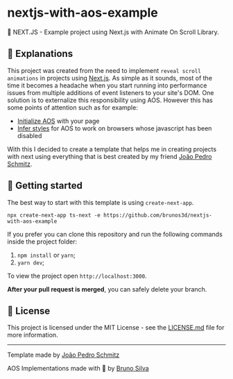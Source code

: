 # nextjs-with-aos-example

🔺 NEXT.JS - Example project using Next.js with Animate On Scroll Library.

## 💬 Explanations

This project was created from the need to implement `reveal scroll animations` in projects using [Next.js](https://nextjs.org/).
As simple as it sounds, most of the time it becomes a headache when you start running into performance issues from multiple additions of event listeners to your site's DOM.
One solution is to externalize this responsibility using AOS.
However this has some points of attention such as for example:
- [Initialize AOS](https://github.com/BrunoS3D/nextjs-with-aos-example/blob/461faf6325f8599ee09f226d15774c8905e2fdab/src/pages/_app.tsx#L10) with your page
- [Infer styles](https://github.com/BrunoS3D/nextjs-with-aos-example/blob/461faf6325f8599ee09f226d15774c8905e2fdab/src/pages/_document.tsx#L18) for AOS to work on browsers whose javascript has been disabled

With this I decided to create a template that helps me in creating projects with next using everything that is best created by my friend [João Pedro Schmitz](https://github.com/jpedroschmitz).

## 🚀 Getting started

The best way to start with this template is using `create-next-app`.

```
npx create-next-app ts-next -e https://github.com/brunos3d/nextjs-with-aos-example
```

If you prefer you can clone this repository and run the following commands inside the project folder:

1. `npm install` or `yarn`;
2. `yarn dev`;

To view the project open `http://localhost:3000`.

**After your pull request is merged**, you can safely delete your branch.

## 📝 License

This project is licensed under the MIT License - see the [LICENSE.md](LICENSE.md) file for more information.

---

Template made by [João Pedro Schmitz](https://github.com/jpedroschmitz)

AOS Implementations made with 💜 by [Bruno Silva](https://github.com/brunos3d)
